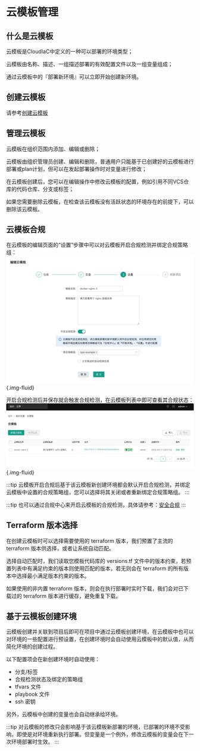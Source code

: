 # 云模板管理

## 什么是云模板

云模板是CloudIaC中定义的一种可以部署的环境类型；

云模板由名称、描述、一组描述部署的有效配置文件以及一组变量组成；

通过云模板中的『部署新环境』可以立即开始创建新环境。

## 创建云模板

请参考[创建云模板](../quick-start/create-template.md)

## 管理云模板

云模板在组织范围内添加、编辑或删除；

云模板由组织管理员创建、编辑和删除，普通用户只能基于已创建好的云模板进行部署或plan计划，但可以在发起部署操作时对变量进行修改；

在云模板创建后，您可以在编辑操作中修改云模板的配置，例如引用不同VCS仓库的代码仓库、分支或标签；

如果您需要删除云模板，在检查该云模板没有活跃状态的环境存在的前提下，可以删除该云模板。

## 云模板合规
在云模板的编辑页面的“设置”步骤中可以对云模板开启合规检测并绑定合规策略组：
![picture 40](../images/59caa9d8c6a1bfbbb4d8a326abef5282bdbb9bf8d7e4dde11c7e6130df6c3413.png){.img-fluid}

开启合规检测后并保存就会触发合规检测，在云模板列表中即可查看其合规状态：
![picture 41](../images/52d40230d18870c5a0162ae19df5b70b70386319a17f2d791297351aa5129b72.png){.img-fluid}

:::tip
云模板开启合规后基于该云模板新创建环境都会默认开启合规检测，并绑定云模板中设置的合规策略组，您可以选择将其关闭或者重新绑定合规策略组。
:::

:::tip
也可以通过合规中心来开启云模板的合规检测，具体请参考：[安全合规](../../manual/compliance/)
:::

## Terraform 版本选择

在创建云模板时可以选择需要使用的 terraform 版本，我们预置了主流的 terraform 版本供选择，或者让系统自动匹配。

选择自动匹配时，我们读取您模板代码库的 versions.tf 文件中的版本约束，若预置列表中有满足约束的版本则使用匹配的版本，若无则会在 terraform 的所有版本中选择最小满足版本约束的版本。

如果使用的非内置 terraform 版本，则会在执行部署时实时下载，我们会对已下载过的 terraform 版本进行缓存，避免重复下载。

## 基于云模板创建环境

云模板创建并关联到项目后即可在项目中通过云模板创建环境，在云模板中也可以对环境的一些配置进行预设置，在创建环境时会自动使用云模板中的默认值，从而简化环境的创建过程。

以下配置项会在新创建环境时自动使用：

- 分支/标签
- 合规检测状态及绑定的策略组
- tfvars 文件
- playbook 文件
- ssh 密钥

另外，云模板中创建的变量也会自动继承给环境。

:::tip
对云模板的修改只会影响基于该云模板新部署的环境，已部署的环境不受影响，即使是对环境重新执行部署。但变量是一个例外，修改云模板的变量会在下一次环境部署时生效。
:::
